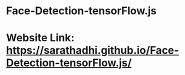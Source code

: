 # Face-Detection-tensorFlow.js
# Website Link: https://sarathadhi.github.io/Face-Detection-tensorFlow.js/
